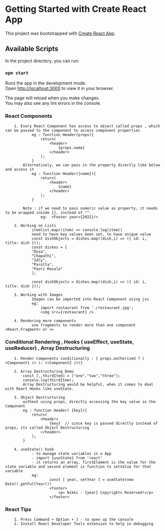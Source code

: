 # Getting Started with Create React App

This project was bootstrapped with [Create React App](https://github.com/facebook/create-react-app).

## Available Scripts

In the project directory, you can run:

### `npm start`

Runs the app in the development mode.\
Open [http://localhost:3000](http://localhost:3000) to view it in your browser.

The page will reload when you make changes.\
You may also see any lint errors in the console.

### React Components

        1. Every React Component has access to object called props , which can be passed to the component to access component properties
                eg : function Header(props){
                    return(
                        <header>
                            {props.name}
                        </header>
                    );
                }
            Alternatively, we can pass in the property directly like below and access it
                eg : function Header({name}){
                    return(
                        <header>
                            {name}
                        </header>
                    );
                }

            Note : if we need to pass numeric value as property, it needs to be wrapped inside {}, instead of "".
                    eg:  <Footer year={2022}/>

        2. Working on Lists
                itemlist.map((item) => console.log(item))
                need to have key values been set, to have unique value
                const dishObjects = dishes.map((dish,i) => ({ id: i, title: dish }));
                const dishes = [
                "Dosa",
                "Chapathi",
                "Idly",
                "Parotta",
                "Poori Masala"
                ];

                const dishObjects = dishes.map((dish,i) => ({ id: i, title: dish }));

        3. Working with Images
                Images can be imported into React Component using jsx 
                eg:
                    import restaurant from './restaurant.jpg';
                    <img src={restaurant} />

        4. Rendering more components
                use fragments to render more than one component <React.Fragment> or <>


### Conditional Rendering , Hooks ( useEffect, useState, useReducer) , Array Destructuring

        1. Render Components conditionally : { props.authorised ? ( <Component1 /> ): (<Component2 />)}

        2. Array Destructuring Demo 
            const [,,thirdItem] = ["one","two","three"];
            console.log(thirdItem); 
            Array Destructuring would be helpful, when it comes to deal with React Hooks like useState.

        3. Object Destructuring
            without using props, directly accessing the key value in the Component
            eg : function Header( {key}){
                return(
                    <header>
                        {key}  // since key is passed directly instead of props, its called Object Destructuring
                    </header>
                );
            }

        4. useState() hook
                - to manage state variables in a App
                - import {useState} from 'react'
                - it returns an array, firstElement is the value for the state variable and second element is function to setValue for that variable
                eg:
                        const [ year, setYear ] = useState(new Date().getFullYear())
                        <footer>
                            <p> Nikki - {year} Copyrights Reserved!</p>
                        </footer>

### React Tips

        1. Press Command + Option + J - to open up the console
        2. Install React Developer Tools extension to help in debugging
